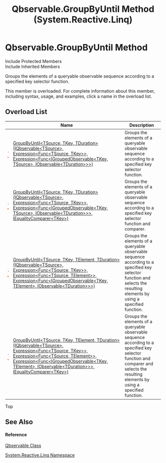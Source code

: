 ﻿---
title: Qbservable.GroupByUntil Method  (System.Reactive.Linq)
TOCTitle: GroupByUntil Method
ms:assetid: Overload:System.Reactive.Linq.Qbservable.GroupByUntil
ms:mtpsurl: https://msdn.microsoft.com/en-us/library/system.reactive.linq.qbservable.groupbyuntil(v=VS.103)
ms:contentKeyID: 36069340
ms.date: 06/28/2011
mtps_version: v=VS.103
f1_keywords:
- System.Reactive.Linq.Qbservable.GroupByUntil
- System.Reactive.Linq.Qbservable.GroupByUntil``3
- System.Reactive.Linq.Qbservable.GroupByUntil``4
dev_langs:
- CSharp
- JScript
- VB
- FSharp
---

# Qbservable.GroupByUntil Method

Include Protected Members  
Include Inherited Members  

Groups the elements of a queryable observable sequence according to a specified key selector function.

This member is overloaded. For complete information about this member, including syntax, usage, and examples, click a name in the overload list.

## Overload List

<table>
<thead>
<tr class="header">
<th> </th>
<th>Name</th>
<th>Description</th>
</tr>
</thead>
<tbody>
<tr class="odd">
<td><img src="images\Hh303103.pubmethod(en-us,VS.103).gif" title="Public method" alt="Public method" /><img src="images\Hh244319.static(en-us,VS.103).gif" title="Static member" alt="Static member" /></td>
<td><a href="https://msdn.microsoft.com/en-us/library/m:system.reactive.linq.qbservable.groupbyuntil%60%603(system.reactive.linq.iqbservable%7b%60%600%7d%2csystem.linq.expressions.expression%7bsystem.func%7b%60%600%2c%60%601%7d%7d%2csystem.linq.expressions.expression%7bsystem.func%7bsystem.reactive.linq.igroupedobservable%7b%60%601%2c%60%600%7d%2csystem.iobservable%7b%60%602%7d%7d%7d)(v=VS.103)">GroupByUntil&lt;TSource, TKey, TDuration&gt;(IQbservable&lt;TSource&gt;, Expression&lt;Func&lt;TSource, TKey&gt;&gt;, Expression&lt;Func&lt;IGroupedObservable&lt;TKey, TSource&gt;, IObservable&lt;TDuration&gt;&gt;&gt;)</a></td>
<td>Groups the elements of a queryable observable sequence according to a specified key selector function.</td>
</tr>
<tr class="even">
<td><img src="images\Hh303103.pubmethod(en-us,VS.103).gif" title="Public method" alt="Public method" /><img src="images\Hh244319.static(en-us,VS.103).gif" title="Static member" alt="Static member" /></td>
<td><a href="https://msdn.microsoft.com/en-us/library/m:system.reactive.linq.qbservable.groupbyuntil%60%603(system.reactive.linq.iqbservable%7b%60%600%7d%2csystem.linq.expressions.expression%7bsystem.func%7b%60%600%2c%60%601%7d%7d%2csystem.linq.expressions.expression%7bsystem.func%7bsystem.reactive.linq.igroupedobservable%7b%60%601%2c%60%600%7d%2csystem.iobservable%7b%60%602%7d%7d%7d%2csystem.collections.generic.iequalitycomparer%7b%60%601%7d)(v=VS.103)">GroupByUntil&lt;TSource, TKey, TDuration&gt;(IQbservable&lt;TSource&gt;, Expression&lt;Func&lt;TSource, TKey&gt;&gt;, Expression&lt;Func&lt;IGroupedObservable&lt;TKey, TSource&gt;, IObservable&lt;TDuration&gt;&gt;&gt;, IEqualityComparer&lt;TKey&gt;)</a></td>
<td>Groups the elements of a queryable observable sequence according to a specified key selector function and comparer.</td>
</tr>
<tr class="odd">
<td><img src="images\Hh303103.pubmethod(en-us,VS.103).gif" title="Public method" alt="Public method" /><img src="images\Hh244319.static(en-us,VS.103).gif" title="Static member" alt="Static member" /></td>
<td><a href="https://msdn.microsoft.com/en-us/library/m:system.reactive.linq.qbservable.groupbyuntil%60%604(system.reactive.linq.iqbservable%7b%60%600%7d%2csystem.linq.expressions.expression%7bsystem.func%7b%60%600%2c%60%601%7d%7d%2csystem.linq.expressions.expression%7bsystem.func%7b%60%600%2c%60%602%7d%7d%2csystem.linq.expressions.expression%7bsystem.func%7bsystem.reactive.linq.igroupedobservable%7b%60%601%2c%60%602%7d%2csystem.iobservable%7b%60%603%7d%7d%7d)(v=VS.103)">GroupByUntil&lt;TSource, TKey, TElement, TDuration&gt;(IQbservable&lt;TSource&gt;, Expression&lt;Func&lt;TSource, TKey&gt;&gt;, Expression&lt;Func&lt;TSource, TElement&gt;&gt;, Expression&lt;Func&lt;IGroupedObservable&lt;TKey, TElement&gt;, IObservable&lt;TDuration&gt;&gt;&gt;)</a></td>
<td>Groups the elements of a queryable observable sequence according to a specified key selector function and selects the resulting elements by using a specified function.</td>
</tr>
<tr class="even">
<td><img src="images\Hh303103.pubmethod(en-us,VS.103).gif" title="Public method" alt="Public method" /><img src="images\Hh244319.static(en-us,VS.103).gif" title="Static member" alt="Static member" /></td>
<td><a href="https://msdn.microsoft.com/en-us/library/m:system.reactive.linq.qbservable.groupbyuntil%60%604(system.reactive.linq.iqbservable%7b%60%600%7d%2csystem.linq.expressions.expression%7bsystem.func%7b%60%600%2c%60%601%7d%7d%2csystem.linq.expressions.expression%7bsystem.func%7b%60%600%2c%60%602%7d%7d%2csystem.linq.expressions.expression%7bsystem.func%7bsystem.reactive.linq.igroupedobservable%7b%60%601%2c%60%602%7d%2csystem.iobservable%7b%60%603%7d%7d%7d%2csystem.collections.generic.iequalitycomparer%7b%60%601%7d)(v=VS.103)">GroupByUntil&lt;TSource, TKey, TElement, TDuration&gt;(IQbservable&lt;TSource&gt;, Expression&lt;Func&lt;TSource, TKey&gt;&gt;, Expression&lt;Func&lt;TSource, TElement&gt;&gt;, Expression&lt;Func&lt;IGroupedObservable&lt;TKey, TElement&gt;, IObservable&lt;TDuration&gt;&gt;&gt;, IEqualityComparer&lt;TKey&gt;)</a></td>
<td>Groups the elements of a queryable observable sequence according to a specified key selector function and comparer and selects the resulting elements by using a specified function.</td>
</tr>
</tbody>
</table>

Top

## See Also

#### Reference

[Qbservable Class](hh211693\(v=vs.103\).md)

[System.Reactive.Linq Namespace](hh211929\(v=vs.103\).md)

